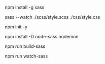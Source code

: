 npm install -g sass

sass --watch ./scss/style.scss ./css/style.css

npm init -y

npm install -D node-sass nodemon

npm run build-sass

npm run watch-sass